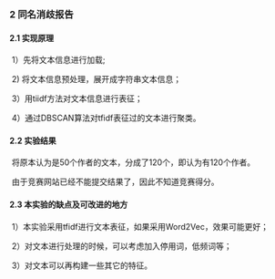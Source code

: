 ### 2 同名消歧报告

#### 2.1 实现原理

​	1）先将文本信息进行加载;

​	2) 将文本信息预处理，展开成字符串文本信息；

​	3）用tiidf方法对文本信息进行表征；

​	4）通过DBSCAN算法对tfidf表征过的文本进行聚类。

#### 2.2 实验结果

​	将原本认为是50个作者的文本，分成了120个，即认为有120个作者。

​	由于竞赛网站已经不能提交结果了，因此不知道竞赛得分。

#### 2.3 本实验的缺点及可改进的地方

​	1）本实验采用tfidf进行文本表征，如果采用Word2Vec，效果可能更好；

​	2）对文本进行处理的时候，可以考虑加入停用词，低频词等；

​	3）对文本可以再构建一些其它的特征。